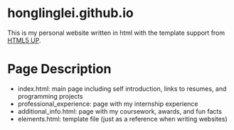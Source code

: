 # honglinglei.github.io
This is my personal website written in html with the template support from [HTML5 UP](https://html5up.net/).

# Page Description
- index.html: main page including self introduction, links to resumes, and programming projects
- professional_experience: page with my internship experience
- additional_info.html: page with my coursework, awards, and fun facts
- elements.html: template file (just as a reference when writing websites)
